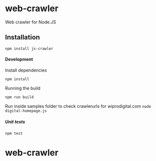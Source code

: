 web-crawler
==========

Web crawler for Node.JS

## Installation

```
npm install js-crawler
```

#### Development

Install dependencies

`npm install`

Running the build

`npm run build`

Run inside samples folder to check crawlerurls for wiprodigital.com
`node digital-homepage.js`

##### Unit tests

`npm test`

# web-crawler
